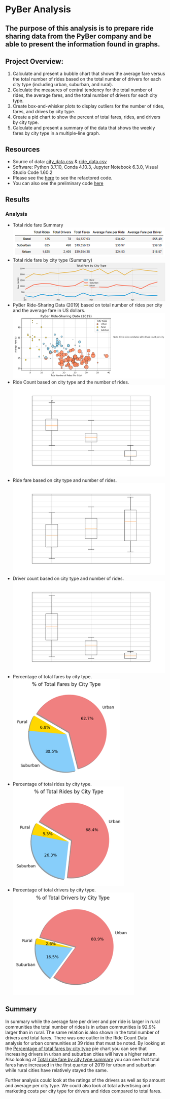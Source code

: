 # PyBer Analysis

## The purpose of this analysis is to prepare ride sharing data from the PyBer company and be able to present the information found in graphs. 

## Project Overview:
1. Calculate and present a bubble chart that shows the average fare versus the total number of rides based on the total number of drivers for each city type (including urban, suburban, and rural). 
2. Calculate the measures of central tendency for the total number of rides, the average fares, and the total number of drivers for each city type.
3. Create box-and-whisker plots to display outliers for the number of rides, fares, and drives by city type. 
4. Create a pid chart to show the percent of total fares, rides, and drivers by city type.
5. Calculate and present a summary of the data that shows the weekly fares by city type in a multiple-line graph. 

## Resources
- Source of data: [city_data.csv](https://github.com/mthalken/PyBer_Analysis/blob/main/Resources/city_data.csv) & [ride_data.csv](https://github.com/mthalken/PyBer_Analysis/blob/main/Resources/ride_data.csv)
- Software: Python 3.7.10, Conda 4.10.3, Jupyter Notebook 6.3.0, Visual Studio Code 1.60.2
- Please see the [here](https://github.com/mthalken/PyBer_Analysis/blob/main/PyBer_Challenge.ipynb) to see the refactored code.
- You can also see the preliminary code [here](https://github.com/mthalken/PyBer_Analysis/blob/main/PyBer.ipynb)

## Results 
### Analysis
- Total ride fare Summary
    ![png](https://github.com/mthalken/PyBer_Analysis/blob/main/analysis/PyBer_fare_summary_table.PNG)
- Total ride fare by city type (Summary)
    ![png](https://github.com/mthalken/PyBer_Analysis/blob/main/analysis/PyBer_fare_summary.png)
- PyBer Ride-Sharing Data (2019) based on total number of rides per city and the average fare in US dollars. 
    ![png](https://github.com/mthalken/PyBer_Analysis/blob/main/analysis/Fig1_bg.png)
- Ride Count based on city type and the number of rides.
    ![png](https://github.com/mthalken/PyBer_Analysis/blob/main/analysis/Fig2.png)
- Ride fare based on city type and number of rides.
    ![png](https://github.com/mthalken/PyBer_Analysis/blob/main/analysis/Fig3.png)
- Driver count based on city type and number of rides. 
    ![png](https://github.com/mthalken/PyBer_Analysis/blob/main/analysis/Fig4.png)
- Percentage of total fares by city type.
    ![png](https://github.com/mthalken/PyBer_Analysis/blob/main/analysis/Fig5_bg.png)
- Percentage of total rides by city type.
    ![png](https://github.com/mthalken/PyBer_Analysis/blob/main/analysis/Fig6_bg.png)
- Percentage of total drivers by city type.
    ![png](https://github.com/mthalken/PyBer_Analysis/blob/main/analysis/Fig7_bg.PNG)

## Summary
In summary while the average fare per driver and per ride is larger in rural communities the total number of rides is in urban communities is 92.9% larger than in rural. The same relation is also shown in the total number of drivers and total fares. There was one outlier in the Ride Count Data analysis for urban communities at 39 rides that must be noted.  By looking at the [Percentage of total fares by city type](https://github.com/mthalken/PyBer_Analysis/blob/main/analysis/Fig5_bg.png) pie chart you can see that increasing drivers in urban and suburban cities will have a higher return. Also looking at [Total ride fare by city type summary](https://github.com/mthalken/PyBer_Analysis/blob/main/analysis/PyBer_fare_summary.png) you can see that total fares have increased in the first quarter of 2019 for urban and suburban while rural cities have relatively stayed the same. 

Further analysis could look at the ratings of the drivers as well as tip amount and average per city type. We could also look at total advertising and marketing costs per city type for drivers and rides compared to total fares. 